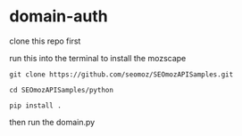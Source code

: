 # domain-auth
clone this repo first

run this into the terminal to install the mozscape
```
git clone https://github.com/seomoz/SEOmozAPISamples.git
```
```
cd SEOmozAPISamples/python
```
```
pip install .
```
then run the domain.py

